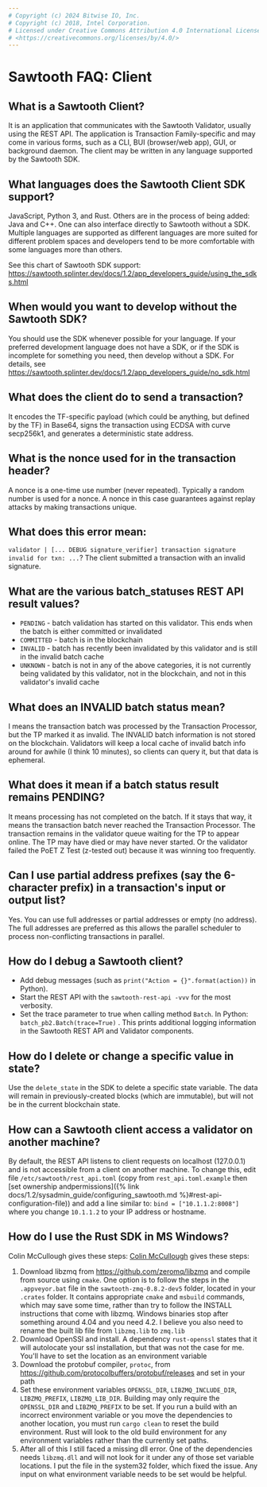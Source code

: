 ```yaml
---
# Copyright (c) 2024 Bitwise IO, Inc.
# Copyright (c) 2018, Intel Corporation.
# Licensed under Creative Commons Attribution 4.0 International License
# <https://creativecommons.org/licenses/by/4.0/>
---
```


# Sawtooth FAQ: Client

## What is a Sawtooth Client?

It is an application that communicates with the Sawtooth Validator,
usually using the REST API. The application is Transaction
Family-specific and may come in various forms, such as a CLI, BUI
(browser/web app), GUI, or background daemon. The client may be written
in any language supported by the Sawtooth SDK.

## What languages does the Sawtooth Client SDK support?

JavaScript, Python 3, and Rust. Others are in the process of being
added: Java and C++. One can also interface directly to Sawtooth without a SDK.
Multiple languages are supported as different languages are more suited for
different problem spaces and developers tend to be more comfortable with some
languages more than others.

See this chart of Sawtooth SDK support:
<https://sawtooth.splinter.dev/docs/1.2/app_developers_guide/using_the_sdks.html>

## When would you want to develop without the Sawtooth SDK?

You should use the SDK whenever possible for your language. If your
preferred development language does not have a SDK, or if the SDK is
incomplete for something you need, then develop without a SDK. For
details, see
<https://sawtooth.splinter.dev/docs/1.2/app_developers_guide/no_sdk.html>

## What does the client do to send a transaction?

It encodes the TF-specific payload (which could be anything, but defined
by the TF) in Base64, signs the transaction using ECDSA with curve
secp256k1, and generates a deterministic state address.

## What is the nonce used for in the transaction header?

A nonce is a one-time use number (never repeated). Typically a random
number is used for a nonce. A nonce in this case guarantees against
replay attacks by making transactions unique.

## What does this error mean:

`validator | [... DEBUG signature_verifier] transaction signature invalid for
txn: ...`?
The client submitted a transaction with an invalid signature.

## What are the various batch_statuses REST API result values?

-   `PENDING` - batch validation has started on this validator. This
    ends when the batch is either committed or invalidated
-   `COMMITTED` - batch is in the blockchain
-   `INVALID` - batch has recently been invalidated by this validator
    and is still in the invalid batch cache
-   `UNKNOWN` - batch is not in any of the above categories, it is not
    currently being validated by this validator, not in the blockchain,
    and not in this validator\'s invalid cache

## What does an INVALID batch status mean?

I means the transaction batch was processed by the Transaction
Processor, but the TP marked it as invalid. The INVALID batch
information is not stored on the blockchain. Validators will keep a
local cache of invalid batch info around for awhile (I think 10
minutes), so clients can query it, but that data is ephemeral.

## What does it mean if a batch status result remains PENDING?

It means processing has not completed on the batch. If it stays that
way, it means the transaction batch never reached the Transaction
Processor. The transaction remains in the validator queue waiting for
the TP to appear online. The TP may have died or may have never started.
Or the validator failed the PoET Z Test (z-tested out) because it was
winning too frequently.

<h2 id="can-i-use-partial-address"> Can I use partial address prefixes (say the
6-character prefix) in a transaction's input or output list?</h2>

Yes. You can use full addresses or partial addresses or empty (no
address). The full addresses are preferred as this allows the parallel
scheduler to process non-conflicting transactions in parallel.

## How do I debug a Sawtooth client?

-   Add debug messages (such as `print("Action = {}".format(action))` in
    Python).
-   Start the REST API with the `sawtooth-rest-api -vvv` for the most
    verbosity.
-   Set the trace parameter to true when calling method `Batch`. In
    Python: `batch_pb2.Batch(trace=True)` . This prints additional
    logging information in the Sawtooth REST API and Validator
    components.

## How do I delete or change a specific value in state?

Use the `delete_state` in the SDK to delete a specific state variable.
The data will remain in previously-created blocks (which are immutable),
but will not be in the current blockchain state.

## How can a Sawtooth client access a validator on another machine?

By default, the REST API listens to client requests on localhost
(127.0.0.1) and is not accessible from a client on another machine. To
change this, edit file `/etc/sawtooth/rest_api.toml` (copy from
`rest_api.toml.example` then
[set ownership andpermissions]({%
link docs/1.2/sysadmin_guide/configuring_sawtooth.md %}#rest-api-configuration-file))
and add a line similar to:
`bind = ["10.1.1.2:8008"]` where you change `10.1.1.2` to your IP
address or hostname.

## How do I use the Rust SDK in MS Windows?

Colin McCullough gives these steps: [Colin
McCullough](https://github.com/colincmcc) gives these steps:

1.  Download libzmq from <https://github.com/zeromq/libzmq> and compile
    from source using `cmake`. One option is to follow the steps in the
    `.appveyor.bat` file in the `sawtooth-zmq-0.8.2-dev5` folder,
    located in your `.crates` folder. It contains appropriate `cmake`
    and `msbuild` commands, which may save some time, rather than try to
    follow the INSTALL instructions that come with libzmq. Windows
    binaries stop after something around 4.04 and you need 4.2. I
    believe you also need to rename the built lib file from `libzmq.lib`
    to `zmq.lib`
2.  Download OpenSSl and install. A dependency `rust-openssl` states
    that it will autolocate your ssl installation, but that was not the
    case for me. You\'ll have to set the location as an environment
    variable
3.  Download the protobuf compiler, `protoc`, from
    <https://github.com/protocolbuffers/protobuf/releases> and set in
    your path
4.  Set these environment variables `OPENSSL_DIR`, `LIBZMQ_INCLUDE_DIR`,
    `LIBZMQ_PREFIX`, `LIBZMQ_LIB_DIR`. Building may only require the
    `OPENSSL_DIR` and `LIBZMQ_PREFIX` to be set. If you run a build with
    an incorrect environment variable or you move the dependencies to
    another location, you must run `cargo clean` to reset the build
    environment. Rust will look to the old build environment for any
    environment variables rather than the currently set paths.
5.  After all of this I still faced a missing dll error. One of the
    dependencies needs `libzmq.dll` and will not look for it under any
    of those set variable locations. I put the file in the system32
    folder, which fixed the issue. Any input on what environment
    variable needs to be set would be helpful.
